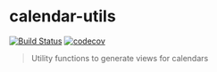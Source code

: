 # calendar-utils 
[![Build Status](https://travis-ci.org/mattlewis92/calendar-utils.svg?branch=master)](https://travis-ci.org/mattlewis92/calendar-utils)
[![codecov](https://codecov.io/gh/mattlewis92/calendar-utils/branch/master/graph/badge.svg)](https://codecov.io/gh/mattlewis92/calendar-utils)

> Utility functions to generate views for calendars
